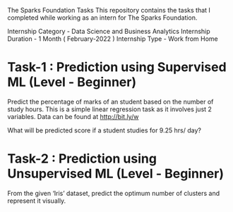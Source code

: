 The Sparks Foundation Tasks
This repository contains the tasks that I completed while working as an intern for The Sparks Foundation.

Internship Category - Data Science and Business Analytics
Internship Duration - 1 Month ( February-2022 )
Internship Type - Work from Home

# Task-1 : Prediction using Supervised ML (Level - Beginner)

Predict the percentage of marks of an student based on the number of study hours.
This is a simple linear regression task as it involves just 2 variables.
Data can be found at http://bit.ly/w

What will be predicted score if a student studies for 9.25 hrs/ day?

# Task-2 : Prediction using Unsupervised ML (Level - Beginner)
From the given ‘Iris’ dataset, predict the optimum number of clusters and represent it visually.
